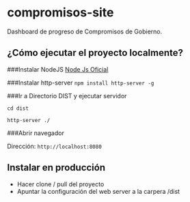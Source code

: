 # compromisos-site

Dashboard de progreso de Compromisos de Gobierno.

## ¿Cómo ejecutar el proyecto localmente?
 
###Instalar NodeJS
[Node Js Oficial](http://nodejs.org)


###Instalar http-server
`npm install http-server -g`

###Ir a Directorio DIST y ejecutar servidor

`cd dist`

`http-server ./`

###Abrir navegador 

Dirección: `http://localhost:8080`

## Instalar en producción
* Hacer clone / pull del proyecto
* Apuntar la configuración del web server a la carpera /dist
